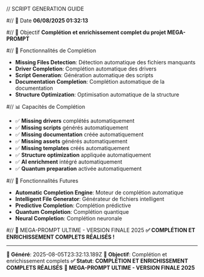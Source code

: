 // SCRIPT GENERATION GUIDE

#// 📅 Date
**06/08/2025 01:32:13**

#// 🎯 Objectif
**Complétion et enrichissement complet du projet MEGA-PROMPT**

#// 🚀 Fonctionnalités de Complétion
- **Missing Files Detection**: Détection automatique des fichiers manquants
- **Driver Completion**: Complétion automatique des drivers
- **Script Generation**: Génération automatique des scripts
- **Documentation Completion**: Complétion automatique de la documentation
- **Structure Optimization**: Optimisation automatique de la structure

#// 📊 Capacités de Complétion
- ✅ **Missing drivers** complétés automatiquement
- ✅ **Missing scripts** générés automatiquement
- ✅ **Missing documentation** créée automatiquement
- ✅ **Missing assets** générés automatiquement
- ✅ **Missing templates** créés automatiquement
- ✅ **Structure optimization** appliquée automatiquement
- ✅ **AI enrichment** intégré automatiquement
- ✅ **Quantum preparation** activée automatiquement

#// 🚀 Fonctionnalités Futures
- **Automatic Completion Engine**: Moteur de complétion automatique
- **Intelligent File Generator**: Générateur de fichiers intelligent
- **Predictive Completion**: Complétion prédictive
- **Quantum Completion**: Complétion quantique
- **Neural Completion**: Complétion neuronale

#// 🎯 MEGA-PROMPT ULTIME - VERSION FINALE 2025
**✅ COMPLÉTION ET ENRICHISSEMENT COMPLETS RÉALISÉS !**

---
**📅 Généré**: 2025-08-05T23:32:13.189Z
**🎯 Objectif**: Complétion et enrichissement complets
**✅ Statut**: **COMPLÉTION ET ENRICHISSEMENT COMPLETS RÉALISÉS**
**🚀 MEGA-PROMPT ULTIME - VERSION FINALE 2025**

